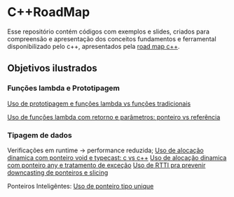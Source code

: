 # C++RoadMap

Esse repositório contém códigos com exemplos e slides, criados para compreensão e apresentação dos conceitos fundamentos e ferramental disponibilizado pelo c++, apresentados pela [road map c++](https://roadmap.sh/).

## Objetivos ilustrados

### Funções lambda e Prototipagem

[Uso de prototipagem e funções lambda vs funções tradicionais](lambda.cpp)

[Uso de funções lambda com retorno e parâmetros: ponteiro vs referência](pointerRef.cpp)

### Tipagem de dados

Verificações em runtime -> performance reduzida;
[Uso de alocação dinamica com ponteiro void e typecast: c vs c++](dinamtype.cpp)
[Uso de alocação dinamica com ponteiro any e tratamento de exceção](dinamc%2B%2B17.cpp)
[Uso de RTTI pra prevenir downcasting de ponteiros e slicing](rtii.cpp)

Ponteiros Inteligêntes:
[Uso de ponteiro tipo unique](uniqptr.cpp)
